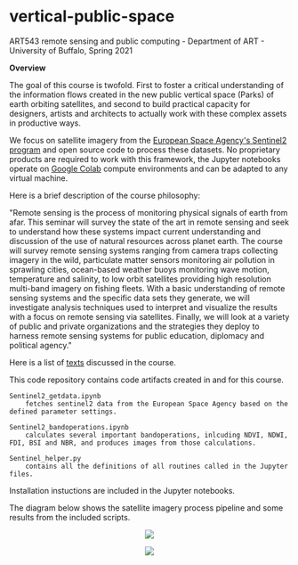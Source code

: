 # vertical-public-space
ART543 remote sensing and public computing - Department of ART - University of Buffalo, Spring 2021

**Overview**

The goal of this course is twofold. First to foster a critical understanding of the information flows created in the new public vertical space (Parks) of earth orbiting satellites, and second to build practical capacity for designers, artists and architects to actually work with these complex assets in productive ways.

We focus on satellite imagery from the [ European Space Agency's Sentinel2 program](https://sentinel.esa.int/web/sentinel/missions/sentinel-2) and open source code to process these datasets. No proprietary products are required to work with this framework, the Jupyter notebooks operate on [Google Colab](https://colab.research.google.com/notebooks/intro.ipynb) compute environments and can be adapted to any virtual machine.

Here is a brief description of the course philosophy:

"Remote sensing is the process of monitoring physical signals of earth from afar. This seminar will survey the state of the art in remote sensing and seek to understand how these systems impact current understanding and discussion of the use of natural resources across planet earth. The course will survey remote sensing systems ranging from camera traps collecting imagery in the wild, particulate matter sensors monitoring air pollution in sprawling cities, ocean-based weather buoys monitoring wave motion, temperature and salinity, to low orbit satellites providing high resolution multi-band imagery on fishing fleets. With a basic understanding of remote sensing systems and the specific data sets they generate, we will investigate analysis techniques used to interpret and visualize the results with a focus on remote sensing via satellites. Finally, we will look at a variety of public and private organizations and the strategies they deploy to harness remote sensing systems for public education, diplomacy and political agency."

Here is a list of [texts](https://paperpile.com/shared/mASXqv) discussed in the course. 

This code repository contains code artifacts created in and for this course.
```
Sentinel2_getdata.ipynb 
    fetches sentinel2 data from the European Space Agency based on the defined parameter settings.

Sentinel2_bandoperations.ipynb 
    calculates several important bandoperations, inlcuding NDVI, NDWI, FDI, BSI and NBR, and produces images from those calculations.

Sentinel_helper.py 
    contains all the definitions of all routines called in the Jupyter files.
```
Installation instuctions are included in the Jupyter notebooks.

The diagram below shows the satellite imagery process pipeline and some results from the included scripts.

<p align="center">
<img src="https://github.com/realtechsupport/vertical_public_space/blob/main/sentinel2_pipeline.png?raw=true" >
</p>


<p align="center">
<img src="https://github.com/realtechsupport/vertical_public_space/blob/main/download.png?raw=true">
</p>





